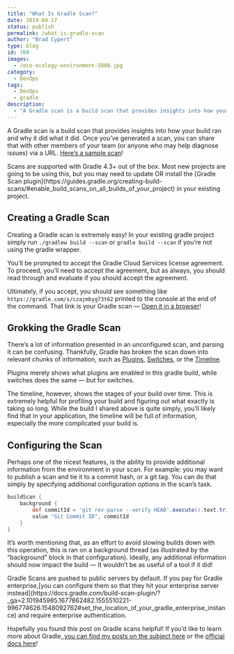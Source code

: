 ```yaml
---
title: "What Is Gradle Scan?"
date: 2019-04-17
status: publish
permalink: /what-is-gradle-scan
author: "Brad Cypert"
type: blog
id: 760
images:
  - /eco-ecology-environment-5808.jpg
category:
  - DevOps
tags:
  - DevOps
  - gradle
description:
  - "A Gradle scan is a build scan that provides insights into how your build ran and why it did what it did. Scans are shareable and configurable."
---
```




A Gradle scan is a build scan that provides insights into how your build ran and why it did what it did. Once you’ve generated a scan, you can share that with other members of your team (or anyone who may help diagnose issues) via a URL. [Here’s a sample scan](https://gradle.com/s/czajmbyg73t62)!

<HeadsUp title="Heads Up!">
  Scans are supported with Gradle 4.3+ out of the box. Most new projects are
  going to be using this, but you may need to update OR install the [Gradle Scan
  plugin](https://guides.gradle.org/creating-build-scans/#enable_build_scans_on_all_builds_of_your_project)
  in your existing project.
</HeadsUp>

## Creating a Gradle Scan

Creating a Gradle scan is extremely easy! In your existing gradle project simply run `./gradlew build --scan` or `gradle build --scan` if you’re not using the gradle wrapper.

You’ll be prompted to accept the Gradle Cloud Services license agreement. To proceed, you’ll need to accept the agreement, but as always, you should read through and evaluate if you should accept the agreement.

Ultimately, if you accept, you should see something like `https://gradle.com/s/czajmbyg73t62` printed to the console at the end of the command. That link is your Gradle scan — [Open it in a browser](https://gradle.com/s/czajmbyg73t62)!

## Grokking the Gradle Scan

There’s a lot of information presented in an unconfigured scan, and parsing it can be confusing. Thankfully, Gradle has broken the scan down into relevant chunks of information, such as [Plugins](https://scans.gradle.com/s/czajmbyg73t62/plugins), [Switches](https://scans.gradle.com/s/czajmbyg73t62/switches), or the [Timeline](https://scans.gradle.com/s/czajmbyg73t62/timeline).

Plugins merely shows what plugins are enabled in this gradle build, while switches does the same — but for switches.

The timeline, however, shows the stages of your build over time. This is extremely helpful for profiling your build and figuring out what exactly is taking so long. While the build I shared above is quite simply, you’ll likely find that in your application, the timeline will be full of information, especially the more complicated your build is.

## Configuring the Scan

Perhaps one of the nicest features, is the ability to provide additional information from the environment in your scan. For example: you may want to publish a scan and tie it to a commit hash, or a git tag. You can do that simply by specifying additional configuration options in the scan’s task.

```gradle
buildScan {
    background {
        def commitId = 'git rev-parse --verify HEAD'.execute().text.trim()
        value "Git Commit ID", commitId
    }
}
```

It’s worth mentioning that, as an effort to avoid slowing builds down with this operation, this is ran on a background thread (as illustrated by the “background” block in that configuration). Ideally, any additional information should now impact the build — It wouldn’t be as useful of a tool if it did!

<HeadsUp title="A Note for Gradle Enterprise Users">
  Gradle Scans are pushed to public servers by default. If you pay for Gradle
  enterprise,[you can configure them so that they hit your enterprise server
  instead](https://docs.gradle.com/build-scan-plugin/?_ga=2.101945985.1677862482.1555510221-996774626.1548092762#set_the_location_of_your_gradle_enterprise_instance)
  and require enterprise authentication.
</HeadsUp>

Hopefully you found this post on Gradle scans helpful! If you’d like to learn
more about Gradle,[ you can find my posts on the subject
here](/tags/gradle) or the [official docs
here](https://docs.gradle.org/current/userguide/userguide.html)!

